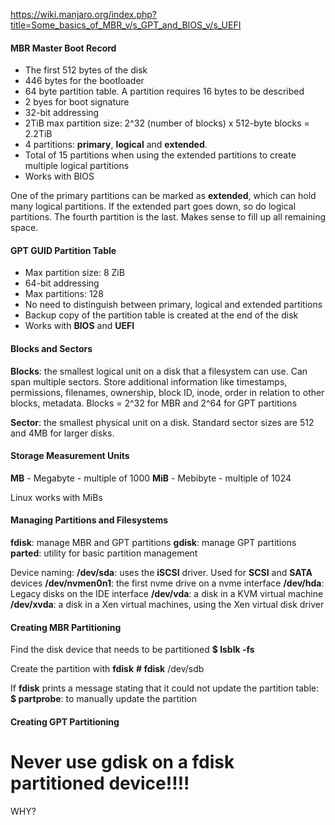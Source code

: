 https://wiki.manjaro.org/index.php?title=Some_basics_of_MBR_v/s_GPT_and_BIOS_v/s_UEFI
#### MBR Master Boot Record

* The first 512 bytes of the disk
* 446 bytes for the bootloader
* 64 byte partition table. A partition requires 16 bytes to be described
* 2 byes for boot signature
* 32-bit addressing
* 2TiB max partition size: 2^32 (number of blocks) x 512-byte blocks = 2.2TiB
* 4 partitions: **primary**, **logical** and **extended**.
* Total of 15 partitions when using the extended partitions to create multiple logical partitions
* Works with BIOS

One of the primary partitions can be marked as **extended**, which can hold many logical partitions. If the extended part goes down, so do logical partitions.
The fourth partition is the last. Makes sense to fill up all remaining space.
#### GPT GUID Partition Table

* Max partition size: 8 ZiB
* 64-bit addressing
* Max partitions: 128
* No need to distinguish between primary, logical and extended partitions
* Backup copy of the partition table is created at the end of the disk
* Works with **BIOS** and **UEFI**

#### Blocks and Sectors

**Blocks**: the smallest logical unit on a disk that a filesystem can use. Can span multiple sectors. Store additional information like timestamps, permissions, filenames, ownership, block ID, inode, order in relation to other blocks, metadata. Blocks = 2^32 for MBR and 2^64 for GPT partitions

**Sector**: the smallest physical unit on a disk. Standard sector sizes are 512 and 4MB for larger disks. 

#### Storage Measurement Units

**MB** - Megabyte - multiple of 1000
**MiB** - Mebibyte - multiple of 1024

Linux works with MiBs
#### Managing Partitions and Filesystems

**fdisk**: manage MBR and GPT partitions
**gdisk**: manage GPT partitions
**parted**: utility for basic partition management

Device naming:
**/dev/sda**: uses the **iSCSI** driver. Used for **SCSI** and **SATA** devices
**/dev/nvmen0n1**:  the first nvme drive on a nvme interface
**/dev/hda**: Legacy disks on the IDE interface
**/dev/vda**: a disk in a KVM virtual machine
**/dev/xvda**: a disk in a Xen virtual machines, using the Xen virtual disk driver

#### Creating MBR Partitioning

Find the disk device that needs to be partitioned
**$ lsblk -fs** 

Create the partition with **fdisk**
**\# fdisk** /dev/sdb

If **fdisk** prints a message stating that it could not update the partition table:
**$ partprobe**: to manually update the partition

#### Creating GPT Partitioning

# Never use **gdisk** on a **fdisk** partitioned device!!!!
WHY?




